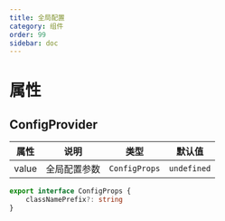 ```yaml
---
title: 全局配置
category: 组件
order: 99
sidebar: doc
---
```


# 属性

## ConfigProvider

| 属性 | 说明 | 类型 | 默认值 |
| --- | --- | --- | --- |
| value | 全局配置参数 | `ConfigProps` | `undefined` |

```ts
export interface ConfigProps {
    classNamePrefix?: string 
}
```
